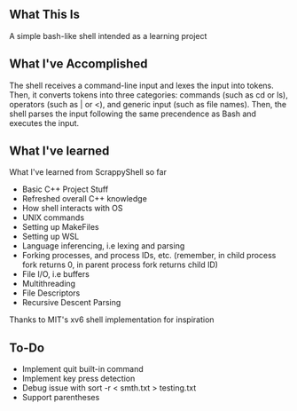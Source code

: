 ## What This Is

A simple bash-like shell intended as a learning project

## What I've Accomplished

The shell receives a command-line input and lexes the input into tokens. Then, it converts tokens into three categories: commands (such as cd or ls), operators (such as | or <), and generic input (such as file names). Then, the shell parses the input following the same precendence as Bash and executes the input.

## What I've learned

What I've learned from ScrappyShell so far

- Basic C++ Project Stuff
- Refreshed overall C++ knowledge
- How shell interacts with OS
- UNIX commands
- Setting up MakeFiles
- Setting up WSL
- Language inferencing, i.e lexing and parsing
- Forking processes, and process IDs, etc. (remember, in child process fork returns 0, in parent process fork returns child ID)
- File I/O, i.e buffers
- Multithreading
- File Descriptors
- Recursive Descent Parsing

Thanks to MIT's xv6 shell implementation for inspiration

## To-Do

- Implement quit built-in command
- Implement key press detection
- Debug issue with sort -r < smth.txt > testing.txt
- Support parentheses